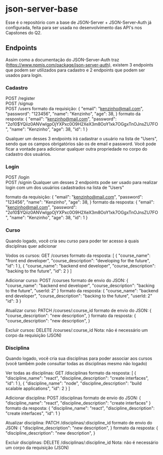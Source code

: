 # json-server-base

Esse é o repositório com a base de JSON-Server + JSON-Server-Auth já configurada, feita para ser usada no desenvolvimento das API's nos Capstones do Q2.

## Endpoints

Assim como a documentação do JSON-Server-Auth traz (https://www.npmjs.com/package/json-server-auth), existem 3 endpoints que podem ser utilizados para cadastro e 2 endpoints que podem ser usados para login.

### Cadastro

POST /register <br/>
POST /signup <br/>
POST /users
formato da requisição:
{
"email": "kenzinho@mail.com",
"password": "123456",
"name": "Kenzinho",
"age": 38,
}
formato da resposta:
{
"email": "kenzinho@mail.com",
"password": "$2a$10$YQiiz0ANVwIgpOjYXPxc0O9H2XeX3m8OoY1xk7OGgxTnOJnsZU7FO",
"name": "Kenzinho",
"age": 38,
"id": 1
}

Qualquer um desses 3 endpoints irá cadastrar o usuário na lista de "Users", sendo que os campos obrigatórios são os de email e password.
Você pode ficar a vontade para adicionar qualquer outra propriedade no corpo do cadastro dos usuários.

### Login

POST /login <br/>
POST /signin
Qualquer um desses 2 endpoints pode ser usado para realizar login com um dos usuários cadastrados na lista de "Users"

formato da requisição:
{
"email": "kenzinho@mail.com",
"password": "123456",
"name": "Kenzinho",
"age": 38,
}
formato da resposta:
{
"email": "kenzinho@mail.com",
"password": "$2a$10$YQiiz0ANVwIgpOjYXPxc0O9H2XeX3m8OoY1xk7OGgxTnOJnsZU7FO",
"name": "Kenzinho",
"age": 38,
"id": 1
}

### Curso

Quando logado, você cria seu curso para poder ter acesso à quais disciplinas quer adicionar

Vodos os cursos:
GET /courses
formato da resposta:
[
{
"course_name": "front end developer",
"course_description": "developing for the future",
"id": 1
},
{
"course_name": "backend end developer",
"course_description": "backing to the future",
"id": 2
}
]

Adicionar curso:
POST /courses
formato de envio do JSON:
{
"course_name": "backend end developer",
"course_description": "backing to the future",
"userId: 2"
}
formato da resposta:
{
"course_name": "backend end developer",
"course_description": "backing to the future",
"userId: 2"
"id": 3
}

Atualizar curso:
PATCH /courses/:course_id
formato de envio do JSON:
{
"course_description": "new description",
}
formato da resposta:
{
"course_description": "new description",
}

Excluir cursos:
DELETE /courses/:course_id
Nota: não é necessário um corpo da requisição (JSON)

### Disciplina

Quando logado, você cria sua disciplinas para poder associar aos cursos (você também pode consultar todas as disciplinas mesmo não logado)

Ver todas as disciplinas:
GET /disciplinas
formato da resposta:
[
{
"discipline_name": "react",
"discipline_description": "create interfaces",
"id": 1
},
{
"discipline_name": "node",
"discipline_description": "build scalable applications",
"id": 2
}
]

Adicionar disciplina:
POST /disciplinas
formato de envio do JSON:
{
"discipline_name": "react",
"discipline_description": "create interfaces"
}
formato da resposta:
{
"discipline_name": "react",
"discipline_description": "create interfaces",
"id": 1
}

Atualizar disciplina:
PATCH /disciplinas/:discipline_id
formato de envio do JSON:
{
"discipline_description": "new description",
}
formato da resposta:
{
"discipline_description": "new description",
}

Excluir disciplinas:
DELETE /disciplinas/:discipline_id
Nota: não é necessário um corpo da requisição (JSON)

